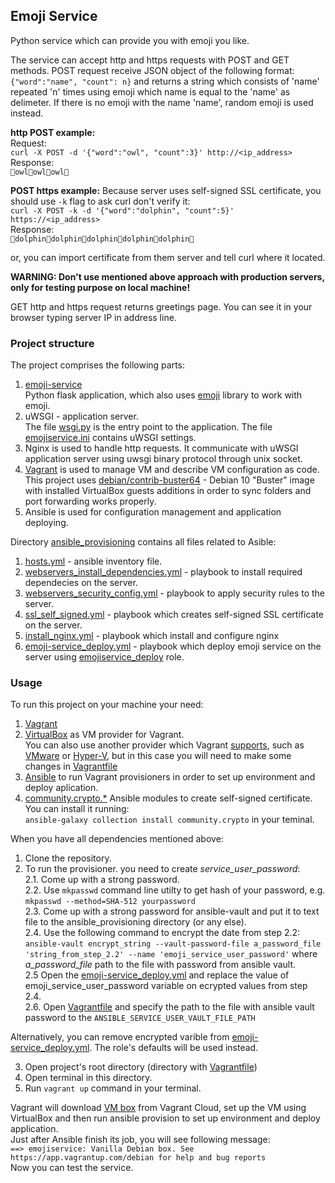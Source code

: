 ## Emoji Service
Python service which can provide you with emoji you like.

The service can accept http and https requests with POST and GET methods. POST request receive JSON object of the following format: 
`{"word":"name", "count": n}` and returns a string which consists of 'name' repeated 'n' times using emoji which name is equal to the 'name' as delimeter. If there is no emoji with the name 'name', random emoji is used instead. 
 
 **http POST  example:**  
 Request:  
 `curl -X POST -d '{"word":"owl", "count":3}' http://<ip_address>`  
 Response:  
 `🦉owl🦉owl🦉owl🦉`

**POST https example:** 
Because server uses self-signed SSL certificate, you should use `-k` flag to ask curl don't verify it:  
 `curl -X POST -k -d '{"word":"dolphin", "count":5}' https://<ip_address>`  
 Response:  
 `🐬dolphin🐬dolphin🐬dolphin🐬dolphin🐬dolphin🐬`  

 or, you can import certificate from them server and tell curl where it located.

 **WARNING: Don't use mentioned above approach with production servers, only for testing purpose on local machine!**

GET http and https request returns greetings page. You can see it in your browser typing server IP in address line.

### Project structure 

The project comprises the following parts:  
1. [emoji-service](/task4/ansible_provisioning/roles/emojiservice_deploy/files/emoji-service)  
    Python flask application, which also uses [emoji](https://pypi.org/project/emoji/) library to work with emoji.  
2. uWSGI - application server.  
   The file [wsgi.py](task4/ansible_provisioning/roles/emojiservice_deploy/files/emoji-service/wsgi.py) is the entry point to the application. The file [emojiservice.ini](task4/ansible_provisioning/roles/emojiservice_deploy/files/emoji-service/emojiservice.ini) contains uWSGI settings.
3. Nginx is used to handle http requests. It communicate with uWSGI application server using uwsgi binary protocol through unix socket.
4. [Vagrant](/task4/Vagrantfile) is used to manage VM and describe VM configuration as code.
   This project uses [debian/contrib-buster64](https://app.vagrantup.com/debian/boxes/contrib-buster64) - Debian 10 "Buster" image with installed VirtualBox guests additions in order to sync folders and port forwarding works properly. 
5. Ansible is used for configuration management and application deploying.

Directory [ansible_provisioning](/task4/ansible_provisioning) contains all files related to Asible:
1. [hosts.yml](task4/ansible_provisioning/hosts.yml) - ansible inventory file.
2. [webservers_install_dependencies.yml](/task4/ansible_provisioning/webservers_install_dependencies.yml) - playbook to install required dependecies on the server.
3. [webservers_security_config.yml](/task4/ansible_provisioning/webservers_security_config.yml) -  playbook to apply security rules to the server.
4. [ssl_self_signed.yml](/task4/ansible_provisioning/ssl_self_signed.yml) - playbook which creates self-signed SSL certificate on the server.
5. [install_nginx.yml](/task4/ansible_provisioning/install_nginx.yml) - playbook which install and configure nginx
6. [emoji-service_deploy.yml](/task4/ansible_provisioning/emoji-service_deploy.yml) - playbook which deploy emoji service on the server using [emojiservice_deploy](/task4/ansible_provisioning/roles/emojiservice_deploy) role.


### Usage

To run this project on your machine your need:  

1. [Vagrant](https://www.vagrantup.com/)
2. [VirtualBox](https://www.virtualbox.org/) as VM provider for Vagrant.  
   You can also use another provider which Vagrant [supports](https://www.vagrantup.com/docs/providers), such as [VMware](https://www.vagrantup.com/docs/providers/vmware) or [Hyper-V](https://www.vagrantup.com/docs/providers/hyperv), but in this case you will need to make some changes in [Vagrantfile](/task4/Vagrantfile)
3. [Ansible](https://www.ansible.com/) to run Vagrant provisioners in order to set up environment and deploy aplication.
4. [community.crypto.*](https://github.com/ansible-collections/community.crypto) Ansible modules to create self-signed certificate. You can install it running:  
 `ansible-galaxy collection install community.crypto` in your teminal.

When you have all dependencies mentioned above:
 1. Clone the repository.
 2. To run the provisioner. you need to create *service_user_password*:  
   2.1. Come up with a strong password.  
   2.2. Use `mkpasswd` command line utilty to get hash of your password, e.g. `mkpasswd --method=SHA-512 yourpassword`    
   2.3. Come up with a strong password for ansible-vault and put it to text file to the ansible_provisioning directory (or any else).  
   2.4. Use the following command to encrypt the date from step 2.2:  
   `ansible-vault encrypt_string --vault-password-file a_password_file 'string_from_step_2.2' --name 'emoji_service_user_password'`
    where *a_password_file* path to the file with password from ansible vault.  
   2.5 Open the [emoji-service_deploy.yml](/task4/ansible_provisioning/emoji-service_deploy.yml) and replace the value of emoji_service_user_password variable on ecrypted values from step 2.4.  
   2.6. Open [Vagrantfile](/task4/Vagrantfile) and specify the path to the file with ansible vault password to the `ANSIBLE_SERVICE_USER_VAULT_FILE_PATH`    
   
   Alternatively, you can remove encrypted varible from [emoji-service_deploy.yml](/task4/ansible_provisioning/emoji-service_deploy.yml). The role's defaults will be used instead.   

 3. Open project's root directory (directory with [Vagrantfile](/task4/Vagrantfile))
 4. Open terminal in this directory.
 5. Run `vagrant up` command in your terminal.

 Vagrant will download [VM box](https://app.vagrantup.com/debian/boxes/contrib-buster64) from Vagrant Cloud, set up the VM using VirtualBox and then run ansible provision to set up environment and deploy application.  
 Just after Ansible finish its job, you will see following message:  
 `==> emojiservice: Vanilla Debian box. See https://app.vagrantup.com/debian for help and bug reports`  
Now you can test the service.
